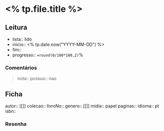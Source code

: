 # <% tp.file.title %>

## Leitura
- lista:: lido
- inicio:: <% tp.date.now("YYYY-MM-DD") %>
- fim:: 
- progresso:: `=round(0/100*100,2)`%

### Comentários
> nota:: 
> possuo:: nao

## Ficha
autor:: [[]]
colecao:: 
livroNo:: 
genero:: [[]]
midia:: papel
paginas:: 
idioma:: pt
isbn:: 

### Resenha
